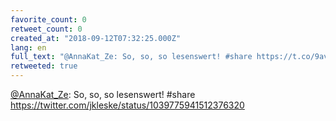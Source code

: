 ```yaml
---
favorite_count: 0
retweet_count: 0
created_at: "2018-09-12T07:32:25.000Z"
lang: en
full_text: "@AnnaKat_Ze: So, so, so lesenswert! #share https://t.co/9avCFrRlOR"
retweeted: true
---
```


[@AnnaKat_Ze](https://twitter.com/AnnaKat_Ze): So, so, so lesenswert! #share
<https://twitter.com/jkleske/status/1039775941512376320>

